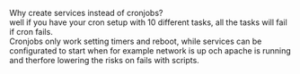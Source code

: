 Why create services instead of cronjobs? <br />
well if you have your cron setup with 10 different tasks, all the tasks will fail if cron fails. <br />
Cronjobs only work setting timers and reboot, while services can be configurated to start when for example network is up och apache is running and therfore lowering the risks on fails with scripts. 
